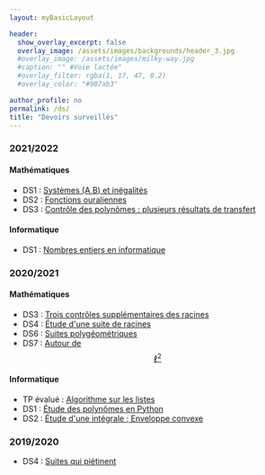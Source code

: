 ```yaml
---
layout: myBasicLayout

header:
  show_overlay_excerpt: false
  overlay_image: /assets/images/backgrounds/header_3.jpg
  #overlay_image: /assets/images/milky-way.jpg
  #caption: "" #Voie lactée"
  #overlay_filter: rgba(1, 17, 47, 0.2)
  #overlay_color: "#907ab3"

author_profile: no
permalink: /ds/
title: "Devoirs surveillés"
---
```





### 2021/2022
#### Mathématiques
- DS1 : [Systèmes (A,B) et inégalités](DS1_PCSI3_2021_22_sujet.pdf)
- DS2 : [Fonctions ouraliennes](DS_2_PCSI3_2021_22_sujet_final.pdf)
- DS3 : [Contrôle des polynômes : plusieurs résultats de transfert](DS_3_PCSI3_2021_22_sujet.pdf)

#### Informatique
- DS1 : [Nombres entiers en informatique](DS1_informatique_PCSI3_2021_22_sujet.pdf)


### 2020/2021
#### Mathématiques
- DS3 : [Trois contrôles supplémentaires des racines](DS3_PCSI3_2020_21_CBD_sujet.pdf)
- DS4 : [Étude d'une suite de racines](DS4_PCSI3_2020_21_sujet.pdf)
- DS6 : [Suites polygéométriques](DS6_PCSI3_2020_21_sujet.pdf)
- DS7 : [Autour de $$\ell^2$$](DS7_PCSI3_2020_21_sujet.pdf)

#### Informatique
- TP évalué : [Algorithme sur les listes](TP_note_1_PCSI3_2020_21.pdf)
- DS1 : [Étude des polynômes en Python](DS1_informatique_PCSI3_2020_21_sujet.pdf)
- DS2 : [Étude d'une intégrale ; Enveloppe convexe](DS2_informatique_PCSI3_2020_21_sujet.pdf)

### 2019/2020
- DS4 : [Suites qui piétinent](DS4_PCSI_2019_20_Suites_qui_pietinent.pdf)


<!--
- DS3 : [Trois contrôles supplémentaires des racines](DS3_PCSI3_2020_21_CBD_sujet.pdf). et son [corrigé](DS3_PCSI3_2020_21_CBD_corrige.pdf).
- DS4 : [Étude d'une suite de racines](DS4_PCSI3_2020_21_sujet.pdf) et son [corrigé](DS4_PCSI3_2020_21_correction.pdf).
- DS6 : [Suites polygéométriques](DS6_PCSI3_2020_21_sujet.pdf) et son [corrigé](DS6_PCSI3_2020_21_corrige.pdf).
- DS7 : [Autour de $$\ell^2$$](DS7_PCSI3_2020_21_sujet.pdf) et son [corrigé](DS7_PCSI3_2020_21_corrige.pdf).

#### Informatique
- TP évalué : [Algorithme sur les listes](TP_note_1_PCSI3_2020_21.pdf)
- DS1 : [Étude des polynômes en Python](DS1_informatique_PCSI3_2020_21_sujet.pdf) et [son corrigé](DS1_informatique_PCSI3_2020_21_corrige.pdf).
- DS2 : [Étude d'une intégrale ; Enveloppe convexe](DS2_informatique_PCSI3_2020_21_sujet.pdf) et [son corrigé](DS2_informatique_PCSI3_2020_21_corrige.pdf).

### 2019/2020
- DS4 : [Suites qui piétinent](DS4_PCSI_2019_20_Suites_qui_pietinent.pdf) et son [corrigé](DS4_PCSI_2019_20_Suites_qui_pietinent_CORRIGE.pdf).
-->

